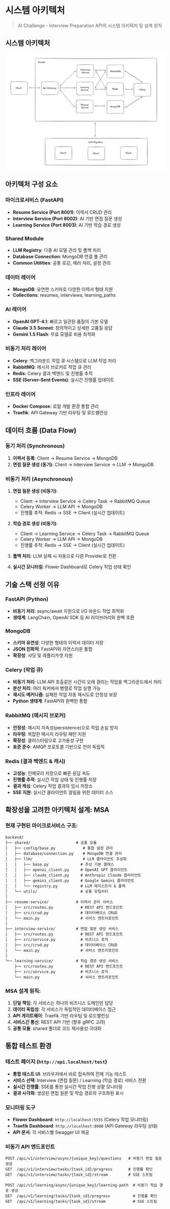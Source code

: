 # 시스템 아키텍처

> AI Challenge - Interview Preparation API의 시스템 아키텍처 및 설계 원칙

## 시스템 아키텍처 

![Architecture](./Architecture.png)

## 아키텍처 구성 요소

### **마이크로서비스 (FastAPI)**
- **Resume Service (Port 8001)**: 이력서 CRUD 관리
- **Interview Service (Port 8002)**: AI 기반 면접 질문 생성
- **Learning Service (Port 8003)**: AI 기반 학습 경로 생성

### **Shared Module**
- **LLM Registry**: 다중 AI 모델 관리 및 폴백 처리
- **Database Connection**: MongoDB 연결 풀 관리
- **Common Utilities**: 공통 로깅, 에러 처리, 설정 관리

### **데이터 레이어**
- **MongoDB**: 유연한 스키마로 다양한 이력서 형태 지원
- **Collections**: resumes, interviews, learning_paths

### **AI 레이어**
- **OpenAI GPT-4.1**: 빠르고 일관된 품질의 기본 모델
- **Claude 3.5 Sonnet**: 창의적이고 상세한 고품질 응답
- **Gemini 1.5 Flash**: 무료 모델로 비용 최적화

### **비동기 처리 레이어**
- **Celery**: 백그라운드 작업 큐 시스템으로 LLM 작업 처리
- **RabbitMQ**: 메시지 브로커로 작업 큐 관리
- **Redis**: Celery 결과 백엔드 및 진행률 추적
- **SSE (Server-Sent Events)**: 실시간 진행률 업데이트

### **인프라 레이어**
- **Docker Compose**: 로컬 개발 환경 통합 관리
- **Traefik**: API Gateway 기반 라우팅 및 로드밸런싱

## 데이터 흐름 (Data Flow)

### **동기 처리 (Synchronous)**
1. **이력서 등록**: Client → Resume Service → MongoDB
2. **면접 질문 생성 (동기)**: Client → Interview Service → LLM → MongoDB

### **비동기 처리 (Asynchronous)**
1. **면접 질문 생성 (비동기)**:
   - Client → Interview Service → Celery Task → RabbitMQ Queue
   - Celery Worker → LLM API → MongoDB
   - 진행률 추적: Redis → SSE → Client (실시간 업데이트)

2. **학습 경로 생성 (비동기)**:
   - Client → Learning Service → Celery Task → RabbitMQ Queue
   - Celery Worker → LLM API → MongoDB
   - 진행률 추적: Redis → SSE → Client (실시간 업데이트)

3. **폴백 처리**: LLM 실패 시 자동으로 다른 Provider로 전환
4. **실시간 모니터링**: Flower Dashboard로 Celery 작업 상태 확인

## 기술 스택 선정 이유

### **FastAPI (Python)**
- **비동기 처리**: async/await 지원으로 I/O 바운드 작업 최적화
- **생태계**: LangChain, OpenAI SDK 등 AI 라이브러리와 완벽 호환

### **MongoDB**
- **스키마 유연성**: 다양한 형태의 이력서 데이터 저장
- **JSON 친화적**: FastAPI와 자연스러운 통합
- **확장성**: 샤딩 및 레플리카셋 지원

### **Celery (작업 큐)**
- **비동기 처리**: LLM API 호출같은 시간이 오래 걸리는 작업을 백그라운드에서 처리
- **분산 처리**: 여러 워커에서 병렬로 작업 실행 가능
- **재시도 메커니즘**: 실패한 작업 자동 재시도로 안정성 보장
- **Python 생태계**: FastAPI와 완벽한 통합

### **RabbitMQ (메시지 브로커)**
- **안정성**: 메시지 지속성(persistence)으로 작업 손실 방지
- **라우팅**: 복잡한 메시지 라우팅 패턴 지원
- **확장성**: 클러스터링으로 고가용성 구현
- **표준 준수**: AMQP 프로토콜 기반으로 언어 독립적

### **Redis (결과 백엔드 & 캐시)**
- **고성능**: 인메모리 저장으로 빠른 응답 속도
- **진행률 추적**: 실시간 작업 상태 및 진행률 저장
- **결과 캐싱**: Celery 작업 결과의 임시 저장소
- **SSE 지원**: 실시간 클라이언트 알림을 위한 데이터 소스

## 확장성을 고려한 아키텍처 설계: MSA

### 현재 구현된 마이크로서비스 구조:

```
backend/
├── shared/                    # 공통 모듈
│   ├── config/base.py            # 통합 설정 관리
│   ├── database/connection.py    # MongoDB 연결 관리
│   ├── llm/                      # LLM 클라이언트 추상화
│   │   ├── base.py              # 추상 기본 클래스
│   │   ├── openai_client.py     # OpenAI GPT 클라이언트
│   │   ├── claude_client.py     # Anthropic Claude 클라이언트
│   │   ├── gemini_client.py     # Google Gemini 클라이언트
│   │   └── registry.py          # LLM 레지스트리 & 폴백
│   └── utils/                   # 공통 유틸리티
│
├── resume-service/            # 이력서 관리 서비스
│   ├── src/routes.py            # REST API 엔드포인트
│   ├── src/crud.py              # 데이터베이스 CRUD
│   └── main.py                  # 서비스 엔트리포인트
│
├── interview-service/         # 면접 질문 생성 서비스
│   ├── src/routes.py            # REST API 엔드포인트
│   ├── src/service.py           # 비즈니스 로직
│   ├── src/crud.py              # 데이터베이스 CRUD
│   └── main.py                  # 서비스 엔트리포인트
│
└── learning-service/          # 학습 경로 생성 서비스
    ├── src/routes.py            # REST API 엔드포인트
    ├── src/service.py           # 비즈니스 로직
    └── main.py                  # 서비스 엔트리포인트
```

### MSA 설계 원칙:
1. **단일 책임**: 각 서비스는 하나의 비즈니스 도메인만 담당
2. **데이터 독립성**: 각 서비스가 독립적인 데이터베이스 접근
3. **API 게이트웨이**: Traefik 기반 라우팅 및 로드밸런싱
4. **서비스간 통신**: REST API 기반 (향후 gRPC 고려)
5. **공통 모듈**: shared 폴더로 코드 재사용성 극대화

## 통합 테스트 환경

### **테스트 페이지 (`http://api.localhost/test`)**
- **통합 테스트 UI**: 브라우저에서 바로 접속하여 전체 기능 테스트
- **서비스 선택**: Interview (면접 질문) / Learning (학습 경로) 서비스 전환
- **실시간 진행률**: SSE를 통한 실시간 작업 진행 상황 모니터링
- **결과 시각화**: 생성된 면접 질문 및 학습 경로의 구조화된 표시

### **모니터링 도구**
- **Flower Dashboard**: `http://localhost:5555` (Celery 작업 모니터링)
- **Traefik Dashboard**: `http://localhost:8080` (API Gateway 라우팅 상태)
- **API 문서**: 각 서비스별 Swagger UI 제공

### **비동기 API 엔드포인트**
```
POST /api/v1/interview/async/{unique_key}/questions   # 비동기 면접 질문 생성
GET  /api/v1/interview/tasks/{task_id}/progress       # 진행률 확인
GET  /api/v1/interview/tasks/{task_id}/stream         # SSE 스트림

POST /api/v1/learning/async/{unique_key}/learning-path  # 비동기 학습 경로 생성  
GET  /api/v1/learning/tasks/{task_id}/progress          # 진행률 확인
GET  /api/v1/learning/tasks/{task_id}/stream            # SSE 스트림
```
